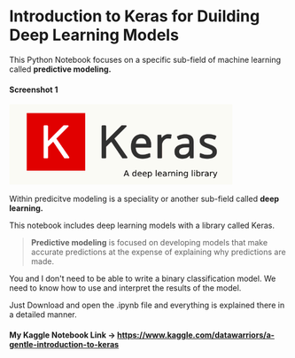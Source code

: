# Introduction to Keras for Duilding Deep Learning Models

This Python Notebook focuses on a specific sub-field of machine learning called **predictive modeling.**

#### Screenshot 1
<a href="https://www.kaggle.com/datawarriors/a-gentle-introduction-to-keras" target="_blank"><img src="https://github.com/amark720/Data-Science-Projects/blob/master/Deep%20Learning%20Projects/Keras%20Introduction%20Exploration/Screenshot.jpeg" width=80% height=40% > </a>

Within predicitve modeling is a speciality or another sub-field called **deep learning.**

This notebook includes deep learning models with a library called Keras. 

>**Predictive modeling** is focused on developing models that make accurate predictions at the expense of explaining why predictions are made. 

You and I don't need to be able to write a binary classification model. We need to know how to use and interpret the results of the model. 

Just Download and open the .ipynb file and everything is explained there in a detailed manner.

#### My Kaggle Notebook Link -> https://www.kaggle.com/datawarriors/a-gentle-introduction-to-keras
